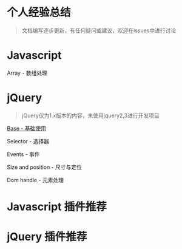 # 个人经验总结

> 文档编写逐步更新，有任何疑问或建议，欢迎在issues中进行讨论

# Javascript 

Array - 数组处理



# jQuery

> jQuery仅为1.x版本的内容，未使用jquery2,3进行开发项目

[Base - 基础使用](jquery-base.md)

Selector - 选择器

Events - 事件

Size and position - 尺寸与定位

Dom handle - 元素处理



# Javascript 插件推荐

# jQuery 插件推荐
